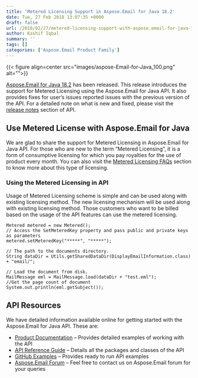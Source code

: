 ```yaml
---
title: 'Metered Licensing Support in Aspose.Email for Java 18.2'
date: Tue, 27 Feb 2018 13:07:35 +0000
draft: false
url: /2018/02/27/metered-licensing-support-with-aspose.email-for-java-18.2/
author: Kashif Iqbal
summary: ''
tags: []
categories: ['Aspose.Email Product Family']
---
```




{{< figure align=center src="images/aspose-Email-for-Java_100.png" alt="">}}


[Aspose.Email for Java 18.2][1] has been released. This release introduces the support for Metered Licensing using the Aspose.Email for Java API. It also provides fixes for user’s issues reported issues with the previous version of the API. For a detailed note on what is new and fixed, please visit the [release notes][2] section of API.

## Use Metered License with Aspose.Email for Java

We are glad to share the support for Metered Licensing in Aspose.Email for Java API. For those who are new to the term “Metered Licensing”, it is a form of consumptive licensing for which you pay royalties for the use of product every month. You can also visit the [Metered Licensing FAQs][3] section to know more about this type of licensing.

### Using the Metered Licensing in API

Usage of Metered Licensing scheme is simple and can be used along with existing licensing method. The new licensing mechanism will be used along with existing licensing method. Those customers who want to be billed based on the usage of the API features can use the metered licensing. 

```
Metered metered = new Metered();
// Access the SetMeteredKey property and pass public and private keys as parameters
metered.setMeteredKey("*****", "*****");

// The path to the documents directory. 
String dataDir = Utils.getSharedDataDir(DisplayEmailInformation.class) + "email/";

// Load the document from disk.
MailMessage eml = MailMessage.load(dataDir + "test.eml");
//Get the page count of document
System.out.println(eml.getSubject()); 
```

## API Resources

We have detailed information available online for getting started with the Aspose.Email for Java API. These are:

*   [Product Documentation][4] – Provides detailed examples of working with the API
*   [API Reference Guide][5] – Details all the packages and classes of the API
*   [GitHub Examples][6] – Provides ready to run API examples
*   [Aspose.Email Forum][7] – Feel free to contact us on Aspose.Email forum for your queries




[1]: http://maven.aspose.com/repository/simple/ext-release-local/com/aspose/aspose-email/
[2]: https://docs.aspose.com/display/emailjava/Aspose.Email+for+Java+18.2+Release+Notes
[3]: https://purchase.aspose.com/faqs/licensing/metered
[4]: https://docs.aspose.com/display/emailjava/Home
[5]: http://www.aspose.com/api/java/email
[6]: https://github.com/aspose-email/Aspose.Email-for-Java
[7]: https://forum.aspose.com/c/email




